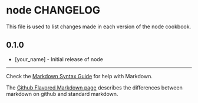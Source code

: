 node CHANGELOG
==============

This file is used to list changes made in each version of the node cookbook.

0.1.0
-----
- [your_name] - Initial release of node

- - -
Check the [Markdown Syntax Guide](http://daringfireball.net/projects/markdown/syntax) for help with Markdown.

The [Github Flavored Markdown page](http://github.github.com/github-flavored-markdown/) describes the differences between markdown on github and standard markdown.
